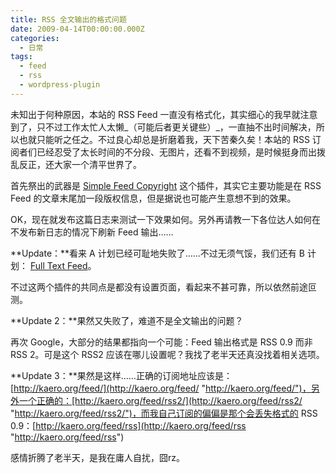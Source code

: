 ```yaml
---
title: RSS 全文输出的格式问题
date: 2009-04-14T00:00:00.000Z
categories:
  - 日常
tags:
  - feed
  - rss
  - wordpress-plugin
---
```


未知出于何种原因，本站的 RSS Feed 一直没有格式化，其实细心的我早就注意到了，只不过工作太忙人太懒_（可能后者更关键些）_，一直抽不出时间解决，所以也就只能听之任之。不过良心却总是折磨着我，天下苦秦久矣！本站的 RSS 订阅者们已经忍受了太长时间的不分段、无图片，还看不到视频，是时候挺身而出拨乱反正，还大家一个清平世界了。

首先祭出的武器是 [Simple Feed Copyright](http://www.quickonlinetips.com/archives/simple-feed-copyright-wordpress-plugin/) 这个插件，其实它主要功能是在 RSS Feed 的文章末尾加一段版权信息，但是据说也可能产生意想不到的效果。

OK，现在就发布这篇日志来测试一下效果如何。另外再请教一下各位达人如何在不发布新日志的情况下刷新 Feed 输出……

**Update：**看来 A 计划已经可耻地失败了……不过无须气馁，我们还有 B 计划： [Full Text Feed](http://cavemonkey50.com/code/full-feed/)。

不过这两个插件的共同点是都没有设置页面，看起来不甚可靠，所以依然前途叵测。

**Update 2：**果然又失败了，难道不是全文输出的问题？

再次 Google，大部分的结果都指向一个可能：Feed 输出格式是 RSS 0.9 而非 RSS 2。可是这个 RSS2 应该在哪儿设置呢？我找了老半天还真没找着相关选项。

**Update 3：**果然是这样……正确的订阅地址应该是：[http://kaero.org/feed/](http://kaero.org/feed/ "http://kaero.org/feed/")，另外一个正确的：[http://kaero.org/feed/rss2/](http://kaero.org/feed/rss2/ "http://kaero.org/feed/rss2/")，而我自己订阅的偏偏是那个会丢失格式的 RSS 0.9：[http://kaero.org/feed/rss](http://kaero.org/feed/rss "http://kaero.org/feed/rss")

感情折腾了老半天，是我在庸人自扰，囧rz。
